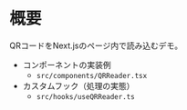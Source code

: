 # 概要
QRコードをNext.jsのページ内で読み込むデモ。

- コンポーネントの実装例
    - `src/components/QRReader.tsx`
- カスタムフック（処理の実態）
    - `src/hooks/useQRReader.ts`
